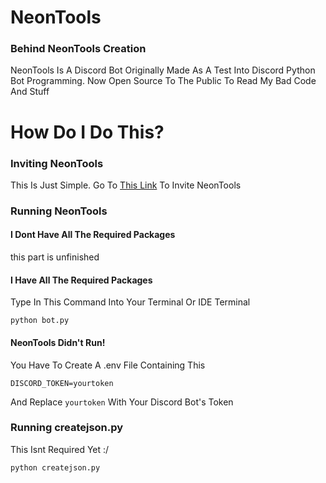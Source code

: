 # NeonTools
### Behind NeonTools Creation
NeonTools Is A Discord Bot Originally Made As A Test Into Discord Python Bot Programming. Now Open Source To The Public To Read My Bad Code And Stuff


# How Do I Do This?

### Inviting NeonTools
This Is Just Simple. Go To [This Link](https://discord.com/api/oauth2/authorize?client_id=963249492633735258&permissions=8&scope=bot) To Invite NeonTools



### Running NeonTools

#### I Dont Have All The Required Packages
this part is unfinished

#### I Have All The Required Packages
Type In This Command Into Your Terminal Or IDE Terminal

```
python bot.py
```
#### NeonTools Didn't Run!
You Have To Create A .env File Containing This
```
DISCORD_TOKEN=yourtoken
```
And Replace ```yourtoken``` With Your Discord Bot's Token

### Running createjson.py
This Isnt Required Yet :/
```
python createjson.py
```
